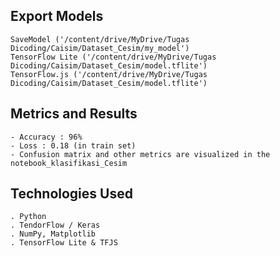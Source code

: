 

## Export Models
```
SaveModel ('/content/drive/MyDrive/Tugas Dicoding/Caisim/Dataset_Cesim/my_model')
TensorFlow Lite ('/content/drive/MyDrive/Tugas Dicoding/Caisim/Dataset_Cesim/model.tflite')
TensorFlow.js ('/content/drive/MyDrive/Tugas Dicoding/Caisim/Dataset_Cesim/model.tflite')
```

## Metrics and Results
```
- Accuracy : 96%
- Loss : 0.18 (in train set)
- Confusion matrix and other metrics are visualized in the notebook_klasifikasi_Cesim
```


## Technologies Used
```
. Python
. TendorFlow / Keras
. NumPy, Matplotlib
. TensorFlow Lite & TFJS
```
